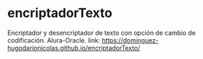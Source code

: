 # encriptadorTexto
Encriptador y desencriptador de texto con opción de cambio de codificación. Alura-Oracle.
link: https://dominguez-hugodarionicolas.github.io/encriptadorTexto/
